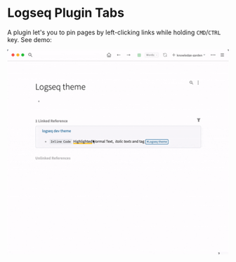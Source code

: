 # Logseq Plugin Tabs

A plugin let's you to pin pages by left-clicking links while holding `CMD`/`CTRL` key.
See demo:

![](./demo.gif)